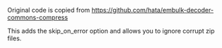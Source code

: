 Original code is copied from https://github.com/hata/embulk-decoder-commons-compress

This adds the skip_on_error option and allows you to ignore corrupt zip files.
